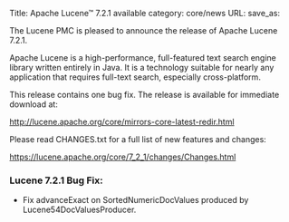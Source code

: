 Title: Apache Lucene™ 7.2.1 available
category: core/news
URL: 
save_as: 

The Lucene PMC is pleased to announce the release of Apache Lucene 7.2.1.

Apache Lucene is a high-performance, full-featured text search engine library written entirely in Java. It is a technology suitable for nearly any application that requires full-text search, especially cross-platform.

This release contains one bug fix. The release is available for immediate download at:

  <http://lucene.apache.org/core/mirrors-core-latest-redir.html>

Please read CHANGES.txt for a full list of new features and changes:

  <https://lucene.apache.org/core/7_2_1/changes/Changes.html>

### Lucene 7.2.1 Bug Fix:

 * Fix advanceExact on SortedNumericDocValues produced by Lucene54DocValuesProducer.


